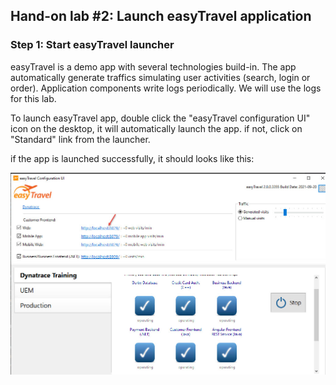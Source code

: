 ## Hand-on lab #2: Launch easyTravel application

### Step 1: Start easyTravel launcher

easyTravel is a demo app with several technologies build-in. The app automatically generate traffics simulating user activities (search, login or order). Application components write logs periodically. We will use the logs for this lab. 

To launch easyTravel app, double click the "easyTravel configuration UI" icon on the desktop, it will automatically launch the app. if not, click on "Standard" link from the launcher. 

if the app is launched successfully, it should looks like this:

![RDP](../../assets/images/lab02_01.jpg)
